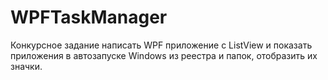 # WPFTaskManager
Конкурсное задание написать WPF приложение с ListView и показать приложения в автозапуске Windows из реестра и папок, отобразить их значки.
